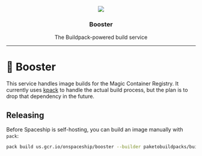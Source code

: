 <p align="center">
  
  <img src="https://media.giphy.com/media/c5Qr4yg3DRams/giphy.gif">
</p>

<h3 align="center">
  Booster
</h3>

<p align="center">
  The Buildpack-powered build service
</p>

---

# 🚀 Booster

This service handles image builds for the Magic Container Registry. It currently uses [kpack](https://github.com/pivotal/kpack) to handle the actual build process, but the plan is to drop that dependency in the future.

## Releasing

Before Spaceship is self-hosting, you can build an image manually with `pack`:

```sh
pack build us.gcr.io/onspaceship/booster --builder paketobuildpacks/builder:tiny
```
